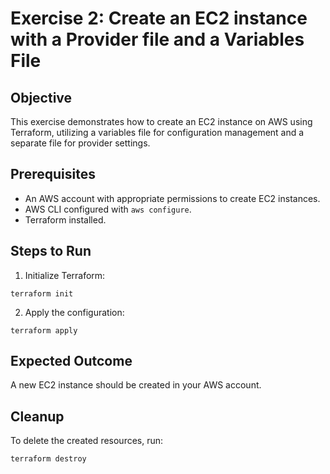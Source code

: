 # Exercise 2: Create an EC2 instance with a Provider file and a Variables File

## Objective
This exercise demonstrates how to create an EC2 instance on AWS using Terraform, utilizing a variables file for configuration management and a separate file for provider settings.

## Prerequisites
- An AWS account with appropriate permissions to create EC2 instances.
- AWS CLI configured with `aws configure`.
- Terraform installed.

## Steps to Run
1. Initialize Terraform:
```
terraform init
```
2. Apply the configuration:
```
terraform apply
```

## Expected Outcome
A new EC2 instance should be created in your AWS account.

## Cleanup
To delete the created resources, run:
```
terraform destroy
```
